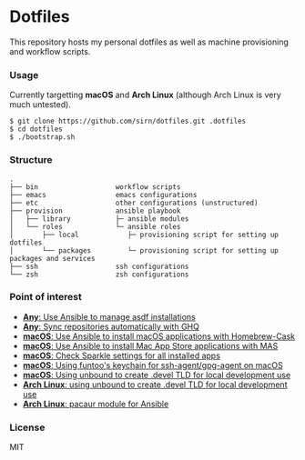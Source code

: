 # Dotfiles

This repository hosts my personal dotfiles as well as machine provisioning and workflow scripts.

### Usage

Currently targetting **macOS** and **Arch Linux** (although Arch Linux is very much untested).

```
$ git clone https://github.com/sirn/dotfiles.git .dotfiles
$ cd dotfiles
$ ./bootstrap.sh
```

### Structure

```
.
├── bin                   workflow scripts
├── emacs                 emacs configurations
├── etc                   other configurations (unstructured)
├── provision             ansible playbook
│   ├── library           ├─ ansible modules
│   └── roles             └─ ansible roles
│       ├── local            ├─ provisioning script for setting up dotfiles
│       └── packages         └─ provisioning script for setting up packages and services
├── ssh                   ssh configurations
└── zsh                   zsh configurations
```

### Point of interest

*   [**Any**: Use Ansible to manage asdf installations](provision/roles/packages/tasks/lang/)
*   [**Any**: Sync repositories automatically with GHQ](bin/ghq-sync)
*   [**macOS**: Use Ansible to install macOS applications with Homebrew-Cask](provision/roles/packages/tasks/packages/darwin/cask.yml)
*   [**macOS**: Use Ansible to install Mac App Store applications with MAS](provision/roles/packages/tasks/packages/darwin/mas.yml)
*   [**macOS**: Check Sparkle settings for all installed apps](bin/check-sparkle)
*   [**macOS**: Using funtoo's keychain for ssh-agent/gpg-agent on macOS](provision/roles/packages/tasks/services/darwin/env.yml)
*   [**macOS**: Using unbound to create .devel TLD for local development use](provision/roles/packages/tasks/services/darwin/unbound.yml)
*   [**Arch Linux**: using unbound to create .devel TLD for local development use](provision/roles/packages/tasks/services/archlinux/unbound.yml)
*   [**Arch Linux**: pacaur module for Ansible](provision/library/pacaur.py)

### License

MIT
